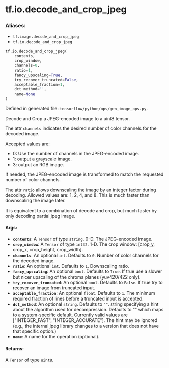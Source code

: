 <div itemscope itemtype="http://developers.google.com/ReferenceObject">
<meta itemprop="name" content="tf.io.decode_and_crop_jpeg" />
<meta itemprop="path" content="Stable" />
</div>

# tf.io.decode_and_crop_jpeg

### Aliases:

* `tf.image.decode_and_crop_jpeg`
* `tf.io.decode_and_crop_jpeg`

``` python
tf.io.decode_and_crop_jpeg(
    contents,
    crop_window,
    channels=0,
    ratio=1,
    fancy_upscaling=True,
    try_recover_truncated=False,
    acceptable_fraction=1,
    dct_method='',
    name=None
)
```



Defined in generated file: `tensorflow/python/ops/gen_image_ops.py`.

Decode and Crop a JPEG-encoded image to a uint8 tensor.

The attr `channels` indicates the desired number of color channels for the
decoded image.

Accepted values are:

*   0: Use the number of channels in the JPEG-encoded image.
*   1: output a grayscale image.
*   3: output an RGB image.

If needed, the JPEG-encoded image is transformed to match the requested number
of color channels.

The attr `ratio` allows downscaling the image by an integer factor during
decoding.  Allowed values are: 1, 2, 4, and 8.  This is much faster than
downscaling the image later.


It is equivalent to a combination of decode and crop, but much faster by only
decoding partial jpeg image.

#### Args:

* <b>`contents`</b>: A `Tensor` of type `string`. 0-D.  The JPEG-encoded image.
* <b>`crop_window`</b>: A `Tensor` of type `int32`.
    1-D.  The crop window: [crop_y, crop_x, crop_height, crop_width].
* <b>`channels`</b>: An optional `int`. Defaults to `0`.
    Number of color channels for the decoded image.
* <b>`ratio`</b>: An optional `int`. Defaults to `1`. Downscaling ratio.
* <b>`fancy_upscaling`</b>: An optional `bool`. Defaults to `True`.
    If true use a slower but nicer upscaling of the
    chroma planes (yuv420/422 only).
* <b>`try_recover_truncated`</b>: An optional `bool`. Defaults to `False`.
    If true try to recover an image from truncated input.
* <b>`acceptable_fraction`</b>: An optional `float`. Defaults to `1`.
    The minimum required fraction of lines before a truncated
    input is accepted.
* <b>`dct_method`</b>: An optional `string`. Defaults to `""`.
    string specifying a hint about the algorithm used for
    decompression.  Defaults to "" which maps to a system-specific
    default.  Currently valid values are ["INTEGER_FAST",
    "INTEGER_ACCURATE"].  The hint may be ignored (e.g., the internal
    jpeg library changes to a version that does not have that specific
    option.)
* <b>`name`</b>: A name for the operation (optional).


#### Returns:

A `Tensor` of type `uint8`.